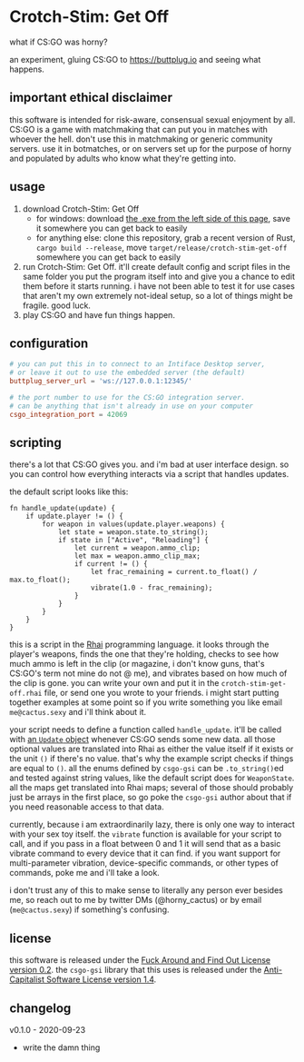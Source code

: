 # Crotch-Stim: Get Off

what if CS:GO was horny?

an experiment, gluing CS:GO to https://buttplug.io and seeing what happens.

## important ethical disclaimer

this software is intended for risk-aware, consensual sexual enjoyment by all.
CS:GO is a game with matchmaking that can put you in matches with whoever the hell.
don't use this in matchmaking or generic community servers.
use it in botmatches, or on servers set up for the purpose of horny and populated by adults who know what they're getting into.

## usage

1.  download Crotch-Stim: Get Off
       - for windows: download [the .exe from the left side of this page](https://git.sr.ht/~hornycactus/CrotchStimGetOff/refs/v0.1.0), save it somewhere you can get back to easily
       - for anything else: clone this repository, grab a recent version of Rust, `cargo build --release`, move `target/release/crotch-stim-get-off` somewhere you can get back to easily
2. run Crotch-Stim: Get Off.
    it'll create default config and script files in the same folder you put the program itself into and give you a chance to edit them before it starts running.
    i have not been able to test it for use cases that aren't my own extremely not-ideal setup, so a lot of things might be fragile.
    good luck.
3. play CS:GO and have fun things happen.

## configuration

```toml
# you can put this in to connect to an Intiface Desktop server,
# or leave it out to use the embedded server (the default)
buttplug_server_url = 'ws://127.0.0.1:12345/'

# the port number to use for the CS:GO integration server.
# can be anything that isn't already in use on your computer
csgo_integration_port = 42069
```

## scripting

there's a lot that CS:GO gives you.
and i'm bad at user interface design.
so you can control how everything interacts via a script that handles updates.

the default script looks like this:
```rhai
fn handle_update(update) {
    if update.player != () {
        for weapon in values(update.player.weapons) {
            let state = weapon.state.to_string();
            if state in ["Active", "Reloading"] {
                let current = weapon.ammo_clip;
                let max = weapon.ammo_clip_max;
                if current != () {
                    let frac_remaining = current.to_float() / max.to_float();
                    vibrate(1.0 - frac_remaining);
                }
            }
        }
    }
}
```

this is a script in the [Rhai](https://schungx.github.io/rhai/) programming language.
it looks through the player's weapons, finds the one that they're holding, checks to see how much ammo is left in the clip (or magazine, i don't know guns, that's CS:GO's term not mine do not @ me), and vibrates based on how much of the clip is gone.
you can write your own and put it in the `crotch-stim-get-off.rhai` file, or send one you wrote to your friends.
i might start putting together examples at some point so if you write something you like email `me@cactus.sexy` and i'll think about it.

your script needs to define a function called `handle_update`.
it'll be called with [an `Update` object](https://docs.rs/csgo-gsi/0.3.0/csgo_gsi/update/struct.Update.html) whenever CS:GO sends some new data.
all those optional values are translated into Rhai as either the value itself if it exists or the unit `()` if there's no value.
that's why the example script checks if things are equal to `()`.
all the enums defined by `csgo-gsi` can be `.to_string()`ed and tested against string values, like the default script does for `WeaponState`.
all the maps get translated into Rhai maps; several of those should probably just be arrays in the first place, so go poke the `csgo-gsi` author about that if you need reasonable access to that data.

currently, because i am extraordinarily lazy, there is only one way to interact with your sex toy itself.
the `vibrate` function is available for your script to call, and if you pass in a float between 0 and 1 it will send that as a basic vibrate command to every device that it can find.
if you want support for multi-parameter vibration, device-specific commands, or other types of commands, poke me and i'll take a look.

i don't trust any of this to make sense to literally any person ever besides me, so reach out to me by twitter DMs (@horny_cactus) or by email (`me@cactus.sexy`) if something's confusing.

## license

this software is released under the [Fuck Around and Find Out License version 0.2](https://git.sr.ht/~boringcactus/fafol/tree/master/LICENSE-v0.2.md).
the `csgo-gsi` library that this uses is released under the [Anti-Capitalist Software License version 1.4](https://anticapitalist.software/).

## changelog

v0.1.0 - 2020-09-23
- write the damn thing
